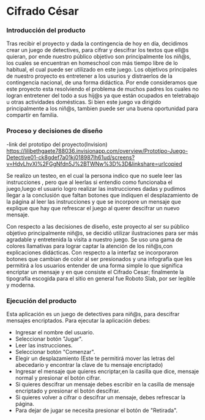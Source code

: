 # Cifrado César

### Introducción del producto

 Tras recibir el proyecto y dada la contingencia de hoy en día, decidimos crear un juego de detectives, para cifrar y descifrar los textos que ell@s quieran, por ende nuestro público objetivo son principalmente los niñ@s, los cuales se encuentran en homeschool con más tiempo libre de lo habitual, el cual puede ser utilizado en este juego.
 Los objetivos principales de nuestro proyecto es entretener a los usurios y distraerlos de la contingencia nacional, de una forma didáctica. Por ende consideramos que este proyecto esta resolviendo el problema de muchos padres los cuales no logran entretener del todo a sus hij@s ya que están ocupados en teletrabajo u otras actividades domésticas. Si bien este juego va dirigido principalmente a los niñ@s, tambien puede ser una buena oportunidad para compartir en familia.

 ### Proceso y decisiones de diseño
 
-link del prototipo del proyecto(Invision)
 https://lilibethgaete788036.invisionapp.com/overview/Prototipo-Juego-Detective01-ck8gdef7a01kj018987lh61ud/screens?v=HdvLhvXI%2FGgNfdn5J%2BTWNw%3D%3D&linkshare=urlcopied

 Se realizo un testeo, en el cual la persona indico que no suele leer las instrucciones , pero que al leerlas si entendio como funcionaba el juego,luego el usuario logro realizar las instrucciones dadas y pudimos llegar a la conclusión que faltan botones que indiquen el desplazamiento de la página al leer las instrucciones y que se incorpore un mensaje que explique que hay que refrescar el juego al querer descifrar un nuevo mensaje. 

 Con respecto a las decisiones de diseño, este proyecto al ser su público objetivo principalmente niñ@s, se decidió utilizar ilustraciones para ser más agradable y entretenida la visita a nuestro juego. Se uso una gama de colores llamativas para lograr captar la atención de los niñ@s,con explicaciones didácticas. Con respecto a la interfaz se incorporaron botones que cambian de color al ser presionados y una infografía que les permitirá a los usuarios entender de una forma simple lo que significa encriptar un mensaje y en que consiste el Cifrado Cesar; finalmente la tipografía escogida para el sitio en general fue Roboto Slab, por ser legible y moderna.

### Ejecución del producto

Esta aplicación es un juego de detectives para niñ@s, para descifrar mensajes encriptados.
Para ejecutar la aplicación debes:

* Ingresar el nombre del usuario.
* Seleccionar botón "Jugar".
* Leer las instrucciones.
* Seleccionar botón "Comenzar".
* Elegir un desplazamiento (Este te permitirá mover las letras del abecedario y encontrar la clave de tu mensaje encriptado)
* Ingresar el mensaje que quieres encriptar,en la casilla que dice, mensaje normal y presionar el botón cifrar.
* Si quieres descifrar un mensaje debes escribir en la casilla de mensaje encriptado y presionar el botón descifrar.
* Si quieres volver a cifrar o descifrar un mensaje, debes refrescar la página.
* Para dejar de jugar se necesita presionar el botón de "Retirada". 

